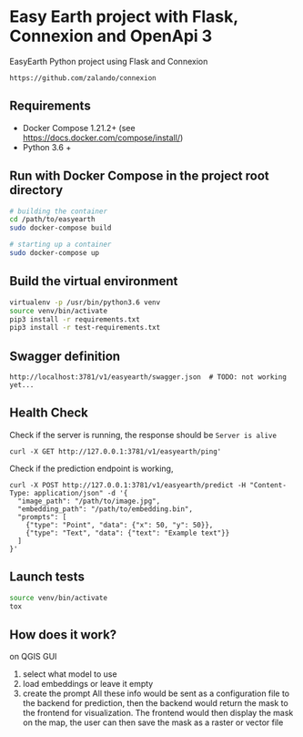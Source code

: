 # Easy Earth project with Flask, Connexion and OpenApi 3


EasyEarth Python project using Flask and Connexion

```http
https://github.com/zalando/connexion
```

## Requirements

* Docker Compose 1.21.2+ (see https://docs.docker.com/compose/install/)
* Python 3.6 +

## Run with Docker Compose in the project root directory

```bash
# building the container
cd /path/to/easyearth
sudo docker-compose build

# starting up a container
sudo docker-compose up
```

## Build the virtual environment

```bash
virtualenv -p /usr/bin/python3.6 venv
source venv/bin/activate
pip3 install -r requirements.txt
pip3 install -r test-requirements.txt
```

## Swagger definition

```http
http://localhost:3781/v1/easyearth/swagger.json  # TODO: not working yet...
```

## Health Check

Check if the server is running, the response should be `Server is alive`
```
curl -X GET http://127.0.0.1:3781/v1/easyearth/ping'

```

Check if the prediction endpoint is working, 
```
curl -X POST http://127.0.0.1:3781/v1/easyearth/predict -H "Content-Type: application/json" -d '{
  "image_path": "/path/to/image.jpg",
  "embedding_path": "/path/to/embedding.bin",
  "prompts": [
    {"type": "Point", "data": {"x": 50, "y": 50}},
    {"type": "Text", "data": {"text": "Example text"}}
  ]
}'

```

## Launch tests

```bash
source venv/bin/activate
tox
```

## How does it work?
on QGIS GUI
1. select what model to use
2. load embeddings or leave it empty
3. create the prompt 
All these info would be sent as a configuration file to the backend for prediction, then the backend would return the mask to the frontend for visualization.
The frontend would then display the mask on the map, the user can then save the mask as a raster or vector file
